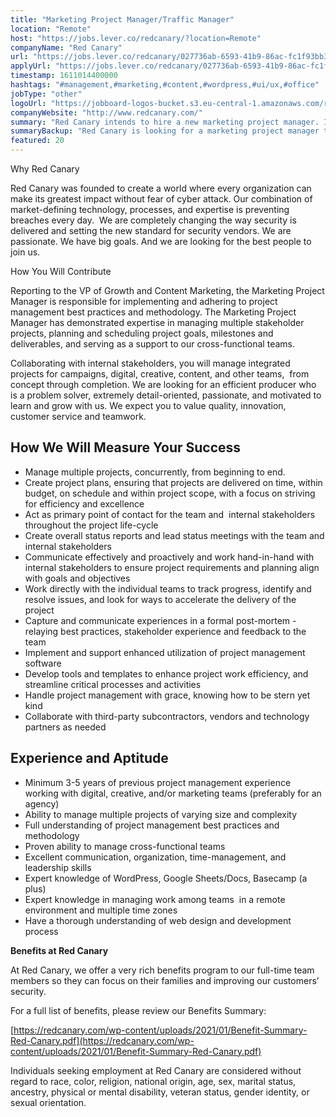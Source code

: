 ```yaml
---
title: "Marketing Project Manager/Traffic Manager"
location: "Remote"
host: "https://jobs.lever.co/redcanary/?location=Remote"
companyName: "Red Canary"
url: "https://jobs.lever.co/redcanary/027736ab-6593-41b9-86ac-fc1f93bb30c1"
applyUrl: "https://jobs.lever.co/redcanary/027736ab-6593-41b9-86ac-fc1f93bb30c1/apply"
timestamp: 1611014400000
hashtags: "#management,#marketing,#content,#wordpress,#ui/ux,#office"
jobType: "other"
logoUrl: "https://jobboard-logos-bucket.s3.eu-central-1.amazonaws.com/red-canary"
companyWebsite: "http://www.redcanary.com/"
summary: "Red Canary intends to hire a new marketing project manager. If you have 3-5 years of previous project management experience working with digital, creative, and/or marketing teams, consider applying."
summaryBackup: "Red Canary is looking for a marketing project manager that has experience in: #management, #marketing, #content."
featured: 20
---
```


Why Red Canary

Red Canary was founded to create a world where every organization can make its greatest impact without fear of cyber attack. Our combination of market-defining technology, processes, and expertise is preventing breaches every day.  We are completely changing the way security is delivered and setting the new standard for security vendors. We are passionate. We have big goals. And we are looking for the best people to join us.

How You Will Contribute

Reporting to the VP of Growth and Content Marketing, the Marketing Project Manager is responsible for implementing and adhering to project management best practices and methodology. The Marketing Project Manager has demonstrated expertise in managing multiple stakeholder projects, planning and scheduling project goals, milestones and deliverables, and serving as a support to our cross-functional teams.

Collaborating with internal stakeholders, you will manage integrated projects for campaigns, digital, creative, content, and other teams,  from concept through completion. We are looking for an efficient producer who is a problem solver, extremely detail-oriented, passionate, and motivated to learn and grow with us. We expect you to value quality, innovation, customer service and teamwork.

## How We Will Measure Your Success

*   Manage multiple projects, concurrently, from beginning to end.
*   Create project plans, ensuring that projects are delivered on time, within budget, on schedule and within project scope, with a focus on striving for efficiency and excellence
*   Act as primary point of contact for the team and  internal stakeholders throughout the project life-cycle
*   Create overall status reports and lead status meetings with the team and internal stakeholders
*   Communicate effectively and proactively and work hand-in-hand with internal stakeholders to ensure project requirements and planning align with goals and objectives
*   Work directly with the individual teams to track progress, identify and resolve issues, and look for ways to accelerate the delivery of the project
*   Capture and communicate experiences in a formal post-mortem - relaying best practices, stakeholder experience and feedback to the team
*   Implement and support enhanced utilization of project management software
*   Develop tools and templates to enhance project work efficiency, and streamline critical processes and activities
*   Handle project management with grace, knowing how to be stern yet kind
*   Collaborate with third-party subcontractors, vendors and technology partners as needed

## Experience and Aptitude

*   Minimum 3-5 years of previous project management experience working with digital, creative, and/or marketing teams (preferably for an agency)
*   Ability to manage multiple projects of varying size and complexity
*   Full understanding of project management best practices and methodology
*   Proven ability to manage cross-functional teams
*   Excellent communication, organization, time-management, and leadership skills
*   Expert knowledge of WordPress, Google Sheets/Docs, Basecamp (a plus)
*   Expert knowledge in managing work among teams  in a remote environment and multiple time zones
*   Have a thorough understanding of web design and development process

**Benefits at Red Canary**

At Red Canary, we offer a very rich benefits program to our full-time team members so they can focus on their families and improving our customers’ security. 

For a full list of benefits, please review our Benefits Summary:

[https://redcanary.com/wp-content/uploads/2021/01/Benefit-Summary-Red-Canary.pdf](https://redcanary.com/wp-content/uploads/2021/01/Benefit-Summary-Red-Canary.pdf)

Individuals seeking employment at Red Canary are considered without regard to race, color, religion, national origin, age, sex, marital status, ancestry, physical or mental disability, veteran status, gender identity, or sexual orientation.
